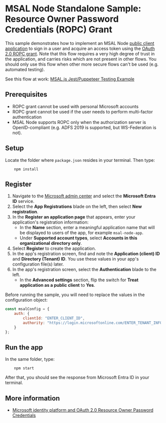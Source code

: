 # MSAL Node Standalone Sample: Resource Owner Password Credentials (ROPC) Grant

This sample demonstrates how to implement an MSAL Node [public client application](../../../lib/msal-node/docs/initialize-public-client-application.md) to sign in a user and acquire an access token using the [OAuth 2.0 ROPC grant](https://datatracker.ietf.org/doc/html/rfc6749#section-4.3). Note that this flow requires a very high degree of trust in the application, and carries risks which are not present in other flows. You should only use this flow when other more secure flows can't be used (e.g. automated testing).

See this flow at work: [MSAL.js Jest/Puppeteer Testing Example](../../msal-browser-samples/TestingSample/README.md)

## Prerequisites

- ROPC grant cannot be used with personal Microsoft accounts
- ROPC grant cannot be used if the user needs to perform multi-factor authentication
- MSAL Node supports ROPC only when the authorization server is OpenID-compliant (e.g. ADFS 2019 is supported, but WS-Federation is not).

## Setup

Locate the folder where `package.json` resides in your terminal. Then type:

```console
    npm install
```

## Register

1. Navigate to the [Microsoft admin center](https://portal.azure.com) and select the **Microsoft Entra ID** service.
1. Select the **App Registrations** blade on the left, then select **New registration**.
1. In the **Register an application page** that appears, enter your application's registration information:
   - In the **Name** section, enter a meaningful application name that will be displayed to users of the app, for example `msal-node-app`.
   - Under **Supported account types**, select **Accounts in this organizational directory only**.
1. Select **Register** to create the application.
1. In the app's registration screen, find and note the **Application (client) ID** and **Directory (Tenant) ID**. You use these values in your app's configuration file(s) later.
1. In the app's registration screen, select the **Authentication** blade to the left.
   - In the **Advanced settings** section, flip the switch for **Treat application as a public client** to **Yes**.

Before running the sample, you will need to replace the values in the configuration object:

```javascript
const msalConfig = {
    auth: {
        clientId: "ENTER_CLIENT_ID",
        authority: "https://login.microsoftonline.com/ENTER_TENANT_INFO",
    }
};
```

## Run the app

In the same folder, type:

```console
    npm start
```

After that, you should see the response from Microsoft Entra ID in your terminal.

## More information

- [Microsoft identity platform and OAuth 2.0 Resource Owner Password Credentials](https://docs.microsoft.com/azure/active-directory/develop/v2-oauth-ropc)
